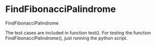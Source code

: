# FindFibonacciPalindrome
FindFibonacciPalindrome

The test cases are included in function test().
For testing the function FindFibonacciPalindrome(), just running the python script.